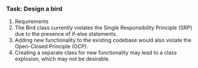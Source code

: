 ### Task: Design a bird

1. Requirements
2. The Bird class currently violates the Single Responsibility Principle (SRP) due to the presence of if-else statements.
3. Adding new functionality to the existing codebase would also violate the Open-Closed Principle (OCP).
4. Creating a separate class for new functionality may lead to a class explosion, which may not be desirable.
